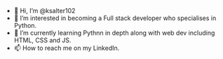 - 👋 Hi, I’m @ksalter102
- 👀 I’m interested in becoming a Full stack developer who specialises in Python.
- 🌱 I’m currently learning Pythnn in depth along with web dev including HTML, CSS and JS. 
- 📫 How to reach me on my LinkedIn.

<!---
ksalter102/ksalter102 is a ✨ special ✨ repository because its `README.md` (this file) appears on your GitHub profile.
You can click the Preview link to take a look at your changes.
--->
